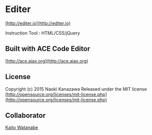 # Editer
[http://editer.io](http://editer.io)

Instruction Tool : HTML/CSS/jQuery

## Built with ACE Code Editor
[http://ace.ajax.org](http://ace.ajax.org)

## License
Copyright (c) 2015 Naoki Kanazawa
Released under the MIT license
[http://opensource.org/licenses/mit-license.php](http://opensource.org/licenses/mit-license.php)

## Collaborator
[Kaito Watanabe](https://github.com/kaitowatanabe)
